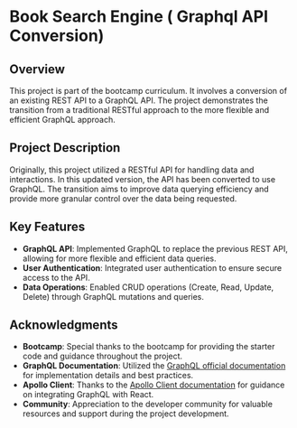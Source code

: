 # Book Search Engine ( Graphql API Conversion)

## Overview

This project is part of the bootcamp curriculum. It involves a conversion of an existing REST API to a GraphQL API. The project demonstrates the transition from a traditional RESTful approach to the more flexible and efficient GraphQL approach.

## Project Description

Originally, this project utilized a RESTful API for handling data and interactions. In this updated version, the API has been converted to use GraphQL. The transition aims to improve data querying efficiency and provide more granular control over the data being requested.

## Key Features

- **GraphQL API**: Implemented GraphQL to replace the previous REST API, allowing for more flexible and efficient data queries.
- **User Authentication**: Integrated user authentication to ensure secure access to the API.
- **Data Operations**: Enabled CRUD operations (Create, Read, Update, Delete) through GraphQL mutations and queries.

## Acknowledgments

- **Bootcamp**: Special thanks to the bootcamp for providing the starter code and guidance throughout the project.
- **GraphQL Documentation**: Utilized the [GraphQL official documentation](https://graphql.org/learn/) for implementation details and best practices.
- **Apollo Client**: Thanks to the [Apollo Client documentation](https://www.apollographql.com/docs/react/) for guidance on integrating GraphQL with React.
- **Community**: Appreciation to the developer community for valuable resources and support during the project development.
